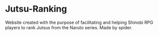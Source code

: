 # Jutsu-Ranking
Website created with the purpose of facilitating and helping Shinobi RPG players to rank Jutsus from the Naruto series. Made by spider.
